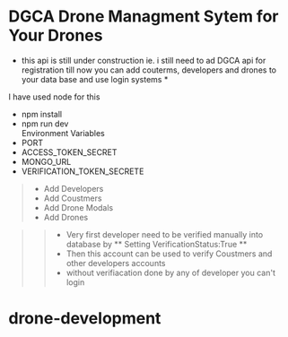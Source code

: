 # DGCA Drone Managment Sytem for Your Drones
* this api is still under construction ie. i still need to ad DGCA api for registration till now you can add couterms, developers and drones to your data base and use login systems *

I have used node for this  
- npm install  
- npm run dev  
Environment Variables
- PORT  
- ACCESS_TOKEN_SECRET    
- MONGO_URL    
- VERIFICATION_TOKEN_SECRETE  

> - Add Developers  
> - Add Coustmers  
> - Add Drone Modals  
> - Add Drones  

>> - Very first developer need to be verified manually into database by ** Setting VerificationStatus:True **  
>> - Then this account can be used to verify Coustmers and other developers accounts  
>> - without verifiacation done by any of developer you can't login  
# drone-development
